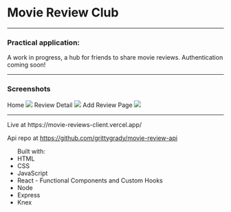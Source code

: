 <h1>Movie Review Club</h1>
<hr>
<h3>Practical application:</h3>
A work in progress, a hub for friends to share movie reviews. Authentication coming soon!
<hr>
<h3>Screenshots</h3>
Home
<img src="https://github.com/grittygrady/movie-reviews-client/blob/master/src/images/previews/reviewlist.png">
Review Detail
<img src="https://github.com/grittygrady/movie-reviews-client/blob/master/src/images/previews/detail.png">
Add Review Page
<img src="https://github.com/grittygrady/movie-reviews-client/blob/master/src/images/previews/addreview.png">
<hr>
Live at https://movie-reviews-client.vercel.app/

Api repo at https://github.com/grittygrady/movie-review-api
<ul>
Built with:
  <li>HTML</li>
  <li>CSS</li>
  <li>JavaScript</li>
  <li>React -  Functional Components and Custom Hooks</li>
  <li>Node</li>
  <li>Express</li>
  <li>Knex</li>
 </ul>